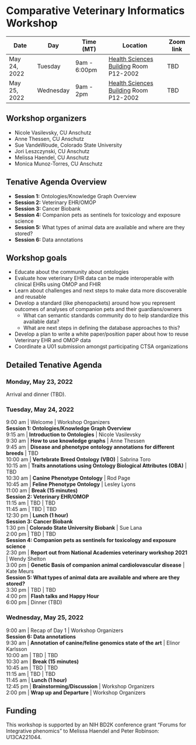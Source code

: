 # Comparative Veterinary Informatics Workshop

Date | Day | Time (MT) | Location | Zoom link
-- | -- | -- | -- | --
May 24, 2022 | Tuesday | 9am - 6:00pm | [Health Sciences Building](https://www.cuanschutz.edu/about/cu-anschutz-map) Room P12-2002 | TBD
May 25, 2022 | Wednesday | 9am - 2pm | [Health Sciences Building](https://www.cuanschutz.edu/about/cu-anschutz-map) Room P12-2002 | TBD

## Workshop organizers
- Nicole Vasilevsky, CU Anschutz
- Anne Thessen, CU Anschutz
- Sue VandeWoude, Colorado State University
- Jori Leszczynski, CU Anschutz
- Melissa Haendel, CU Anschutz
- Monica Munoz-Torres, CU Anschutz

## Tenative Agenda Overview
- **Session 1:** Ontologies/Knowledge Graph Overview
- **Session 2:** Veterinary EHR/OMOP
- **Session 3:** Cancer Biobank
- **Session 4:** Companion pets as sentinels for toxicology and exposure science 
- **Session 5:** What types of animal data are available and where are they stored?
- **Session 6:** Data annotations   

## Workshop goals
- Educate about the community about ontologies
- Evaluate how veterinary EHR data can be made interoperable with clinical EHRs using OMOP and FHIR			
- Learn about challenges and next steps to make data more discoverable and reusable
- Develop a standard (like phenopackets) around how you represent outcomes of analyses of companion pets and their guardians/owners
  - What can semantic standards community do to help standardize this available data?
  - What are next steps in defining the database approaches to this?
- Develop a plan to write a white paper/position paper about how to reuse Veterinary EHR and OMOP data
- Coordinate a U01 submission amongst participating CTSA organizations
  
## Detailed Tenative Agenda

### Monday, May 23, 2022

Arrival and dinner (TBD).

### Tuesday, May 24, 2022

9:00 am | Welcome | Workshop Organizers  
**Session 1: Ontologies/Knowledge Graph Overview**  
9:15 am | **Introduction to Ontologies** | Nicole Vasilevsky   
9:30 am | **How to use knowledge graphs** | Anne Thessen  
9:45 am | **Disease and phenotype ontology annotations for different breeds**  | TBD  
10:00 am | **Vertebrate Breed Ontology (VBO)** | Sabrina Toro  
10:15 am | **Traits annotations using Ontology Biological Attributes (OBA)** | TBD  
10:30 am | **Canine Phenotype Ontology** | Rod Page      
10:45 am | **Feline Phenotype Ontology** | Lesley Lyons  
11:00 am |  **Break (15 minutes)**  
**Session 2: Veterinary EHR/OMOP**  
11:15 am | TBD | TBD  
11:45 am | TBD | TBD  
12:30 pm | **Lunch (1 hour)**  
**Session 3: Cancer Biobank**    
1:30 pm | **Colorado State University Biobank** | Sue Lana    
2:00 pm | TBD | TBD  
**Session 4: Companion pets as sentinels for toxicology and exposure science**  
2:30 pm | **Report out from National Academies veterinary workshop 2021** | Wendy Shelton  
3:00 pm | **Genetic Basis of companion animal cardiolovascular disease** | Kate Meurs  
**Session 5: What types of animal data are available and where are they stored?**   
3:30 pm | TBD | TBD  
4:00 pm | **Flash talks and Happy Hour**  
6:00 pm | Dinner (TBD)  

### Wednesday, May 25, 2022
9:00 am | Recap of Day 1 | Workshop Organizers  
**Session 6: Data annotations**  
9:30 am | **Annotation of canine/feline genomics state of the art** | Elinor Karlsson     
10:00 am | TBD | TBD  
10:30 am | **Break (15 minutes)**  
10:45 am | TBD | TBD  
11:15 am | TBD | TBD  
11:45 am | **Lunch (1 hour)**  
12:45 pm | **Brainstorming/Discussion** | Workshop Organizers  
2:00 pm | **Wrap up and Departure** | Workshop Organizers  

## Funding
This workshop is supported by an NIH BD2K conference grant “Forums for Integrative phenomics” to Melissa Haendel and Peter Robinson: U13CA221044.
